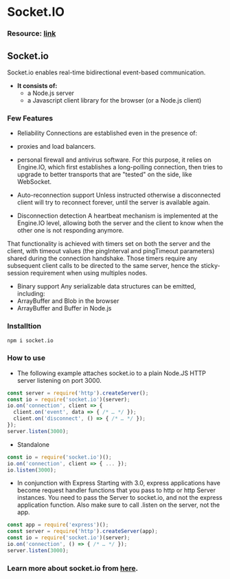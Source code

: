 # Socket.IO 

### Resource: [link](https://socket.io/docs/)

## Socket.io

Socket.io enables real-time bidirectional event-based communication.

- **It consists of:**
  - a Node.js server 
  - a Javascript client library for the browser (or a Node.js client)
  
### Few Features

- Reliability
Connections are established even in the presence of:
- proxies and load balancers.
- personal firewall and antivirus software.
For this purpose, it relies on Engine.IO, which first establishes a long-polling connection, then tries to upgrade to better transports that are "tested" on the side, like WebSocket.

- Auto-reconnection support
Unless instructed otherwise a disconnected client will try to reconnect forever, until the server is available again.

- Disconnection detection
A heartbeat mechanism is implemented at the Engine.IO level, allowing both the server and the client to know when the other one is not responding anymore.

That functionality is achieved with timers set on both the server and the client, with timeout values (the pingInterval and pingTimeout parameters) shared during the connection handshake. Those timers require any subsequent client calls to be directed to the same server, hence the sticky-session requirement when using multiples nodes.

- Binary support
Any serializable data structures can be emitted, including:
- ArrayBuffer and Blob in the browser
- ArrayBuffer and Buffer in Node.js

### Installtion

```sh
npm i socket.io
```

### How to use

- The following example attaches socket.io to a plain Node.JS HTTP server listening on port 3000.

```javascript
const server = require('http').createServer();
const io = require('socket.io')(server);
io.on('connection', client => {
  client.on('event', data => { /* … */ });
  client.on('disconnect', () => { /* … */ });
});
server.listen(3000);
```

- Standalone

```javascript
const io = require('socket.io')();
io.on('connection', client => { ... });
io.listen(3000);
```

- In conjunction with Express
Starting with 3.0, express applications have become request handler functions that you pass to http or http Server instances. You need to pass the Server to socket.io, and not the express application function. Also make sure to call .listen on the server, not the app.

```javascript
const app = require('express')();
const server = require('http').createServer(app);
const io = require('socket.io')(server);
io.on('connection', () => { /* … */ });
server.listen(3000);
```

### Learn more about **socket.io** from [here](https://www.tutorialspoint.com/socket.io/index.htm).
